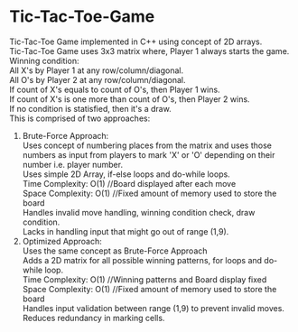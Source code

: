 # Tic-Tac-Toe-Game
Tic-Tac-Toe Game implemented in C++ using concept of 2D arrays.\
Tic-Tac-Toe Game uses 3x3 matrix where, Player 1 always starts the game.\
Winning condition:\
  All X's by Player 1 at any row/column/diagonal.\
  All O's by Player 2 at any row/column/diagonal.\
  If count of X's equals to count of O's, then Player 1 wins.\
  If count of X's is one more than count of O's, then Player 2 wins.\
  If no condition is statisfied, then it's a draw.\
This is comprised of two approaches:
1. Brute-Force Approach:\
   Uses concept of numbering places from the matrix and uses those numbers as input from players to mark 'X' or 'O' depending on their number i.e. player number.\
   Uses simple 2D Array, if-else loops and do-while loops.\
   Time Complexity: O(1)      //Board displayed after each move\
   Space Complexity: O(1)     //Fixed amount of memory used to store the board\
   Handles invalid move handling, winning condition check, draw condition.\
   Lacks in handling input that might go out of range (1,9).
2. Optimized Approach:\
   Uses the same concept as Brute-Force Approach\
   Adds a 2D matrix for all possible winning patterns, for loops and do-while loop.\
   Time Complexity: O(1)        //Winning patterns and Board display fixed\
   Space Complexity: O(1)      //Fixed amount of memory used to store the board\
   Handles input validation between range (1,9) to prevent invalid moves.\
   Reduces redundancy in marking cells.

